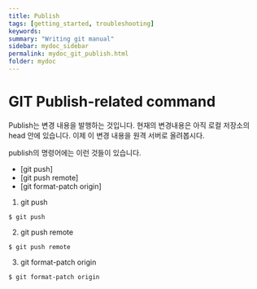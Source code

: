 ```yaml
---
title: Publish
tags: [getting_started, troubleshooting]
keywords:
summary: "Writing git manual"
sidebar: mydoc_sidebar
permalink: mydoc_git_publish.html
folder: mydoc
---
```



# GIT Publish-related command

Publish는 변경 내용을 발행하는 것입니다.
현재의 변경내용은 아직 로컬 저장소의 head 안에 있습니다.
이제 이 변경 내용을 원격 서버로 올려봅시다. 

publish의 명령어에는 이런 것들이 있습니다. 

* [git push]
* [git push remote]
* [git format-patch origin]


1. git push
```
$ git push
```

2. git push remote
```
$ git push remote
```
3. git format-patch origin
```
$ git format-patch origin
   ```
